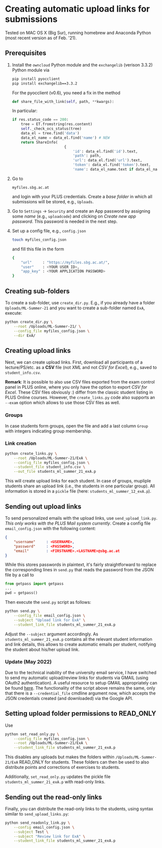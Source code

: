 # Creating automatic upload links for submissions

Tested on MAC OS X (Big Sur), running homebrew and Anaconda Python (most recent version as of Feb. '21).

## Prerequisites

1. Install the `owncloud` Python module and the `exchangelib` (verison 3.3.2) Python module via

    ```bash
    pip install pyocclient
    pip install exchangelib==3.3.2
    ```
	
    For the pyocclient (v0.6), you need a fix in the method

	```python
	def share_file_with_link(self, path, **kwargs):
	```

    In particular:

	```python
    if res.status_code == 200:
        tree = ET.fromstring(res.content)
        self._check_ocs_status(tree)
        data_el = tree.find('data')
        data_el_name = data_el.find('name') # NEW
        return ShareInfo(
                            {
                                'id': data_el.find('id').text,
                                'path': path,
                                'url': data_el.find('url').text,
                                'token': data_el.find('token').text,
                                'name': data_el_name.text if data_el_name else # ADJUSTED
	```

2. Go to 

    `myfiles.sbg.ac.at`

    and login with your PLUS credentials. Create a *base folder* in which all submissions will be stored, e.g., `Uploads`.

3. Go to `Settings` -> `Security` and create an App password by assigning some *name* (e.g., `uploadcode`) and clicking on *Create new app password*. This password is needed in the next step.

4. Set up a config file, e.g., `config.json`

    ```bash
    touch myfiles_config.json
    ```

    and fill this file in the form

    ```bash
    {
        "url"     : "https://myfiles.sbg.ac.at/",
	    "user"    : <YOUR USER ID>,
	    "app_key" : <YOUR APPLICATION PASSWORD>
    }
    ```

## Creating sub-folders

To create a sub-folder, use `create_dir.py`. E.g., if you already have a folder `Uploads/ML-Summer-21` and you want to create a sub-folder named `ExA`, execute: 

```bash
python create_dir.py \
    --root /Uploads/ML-Summer-21/ \
    --config_file myfiles_config.json \
    --dir ExA/
```

## Creating upload links

Next, we can create upload links. First, download all participants of a lecture/PS/etc. as a **CSV** file (not *XML* and not *CSV for Excel*), e.g., saved to `student_info.csv`.

**Remark**: It is possible to also use CSV files exported from the exam control panel in PLUS online, where you only have the option to export *CSV for Excel*. These CSV files obviously :) differ from the classic student listing in PLUS Online courses. However, the `create_links.py` code also supports an `--exam` option which allows to use those CSV files as well. 

### Groups

In case students form groups, open the file and add a last column `Group` with integers indicating group membership.

### Link creation

```bash
python create_links.py \
    --root /Uploads/ML-Summer-21/ExA \
    --config_file myfiles_config.json \
    --student_file student_info.csv \
    --out_file students_ml_summer_21_exA.p
```

This will create upload links for each student. In case of groups, mupliple students share an upload link (i.e., the students in one particular group). All information is stored in a `pickle` file (here: `students_ml_summer_12_exA.p`). 

## Sending out upload links

To send personalized emails with the upload links, use `send_upload_link.py`. *This only works with the PLUS Mail system currently*. Create a config file `email_config.json` with the following content:

```json
{
	"username"     : <USERNAME>,
	"password"     : <PASSWORD>,
	"email" 	   : <FIRSTNAME>.<LASTNAME>@sbg.ac.at
}
```
While this stores passwords in plaintext, it's fairly straightforward to replace the corresponding lines in `send.py` that reads the password from the JSON file by a call to 

```python
from getpass import getpass
...
pwd = getpass()
```


Then execute the `send.py` script as follows:

```bash
python send.py \
    --config_file email_config.json \
    --subject "Upload link for ExA" \
    --student_link_file students_ml_summer_21_exA.p
```

Adjust the `--subject` argument accordingly. As `students_ml_summer_21_exA.p` contains all the relevant student information and link details, this allows to create automatic emails per student, notifying the student about his/her upload link.

### Update (May 2022)

Due to the technical inability of the university email service, I have switched to send my automatic 
upload/review links for students via GMAIL (using OAuth2 authentication). A useful resource to setup
GMAIL appropriately can be found [here](https://chozinthet20602.medium.com/sending-email-with-python-using-gmail-api-33628e36306a). 
The functionality of the script above remains the same, only that there is a `--credential_file` cmdline argument now, which
accepts the JSON credentials created (and downloaded) via the Google API.


## Setting upload folder permissions to READ_ONLY

Use 

```bash
python set_read_only.py \
    --config_file myfiles_config.json \
    --root /Uploads/ML-Summer-21/ExA \
    --student_link_file students_ml_summer_21_exA.p
```

This disables any uploads but makes the folders within `/Uploads/ML-Summer-21/ExA` READ_ONLY for students. These folders can then be used to also distribute points and corrections of exercises to students. 

Additionally, `set_read_only.py` updates the pickle file `students_ml_summer_21_exA.p` with read-only links.

## Sending out the read-only links

Finally, you can distribute the read-only links to the students, using syntax similar to `send_upload_links.py`:

```bash
python send_readonly_link.py \
    --config email_config.json \
    --subject Test \
    --subject "Review link for ExA" \
    --student_link_file students_ml_summer_21_exA.p
```
